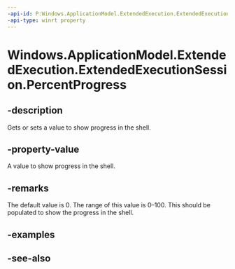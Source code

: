 ----api-id: P:Windows.ApplicationModel.ExtendedExecution.ExtendedExecutionSession.PercentProgress
-api-type: winrt property
---<!-- Property syntaxpublic uint PercentProgress { get;  set; }--># Windows.ApplicationModel.ExtendedExecution.ExtendedExecutionSession.PercentProgress## -descriptionGets or sets a value to show progress in the shell.## -property-valueA value to show progress in the shell.## -remarksThe default value is 0. The range of this value is 0–100. This should be populated to show the progress in the shell.## -examples## -see-also